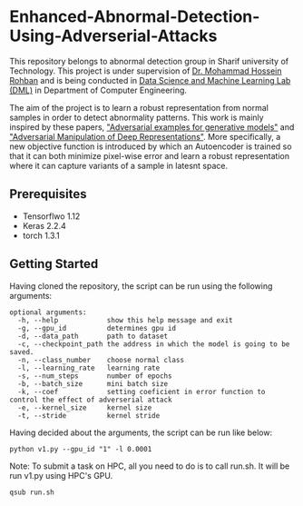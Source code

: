 # Enhanced-Abnormal-Detection-Using-Adverserial-Attacks
This repository belongs to abnormal detection group in Sharif university of Technology. This project is under supervision of [Dr. Mohammad Hossein Rohban](https://scholar.google.com/citations?user=pRyJ6FkAAAAJ&hl=en) and is being conducted in [Data Science and Machine Learning Lab (DML)](http://dml.ir/) in Department of Computer Engineering.

The aim of the project is to learn a robust representation from normal samples in order to detect abnormality patterns. This work is mainly inspired by these papers, ["Adversarial examples for generative models"](https://arxiv.org/pdf/1702.06832.pdf) and ["Adversarial Manipulation of Deep Representations"](https://arxiv.org/pdf/1511.05122.pdf). More specifically, a new objective function is introduced by which an Autoencoder is trained so that it can both minimize pixel-wise error and learn a robust representation where it can capture variants of a sample in latesnt space.

## Prerequisites

* Tensorflwo 1.12
* Keras 2.2.4
* torch 1.3.1



## Getting Started

Having cloned the repository, the script can be run using the following arguments:

```
optional arguments:
  -h, --help            show this help message and exit
  -g, --gpu_id          determines gpu id
  -d, --data_path       path to dataset
  -c, --checkpoint_path the address in which the model is going to be saved.
  -n, --class_number    choose normal class
  -l, --learning_rate   learning rate
  -s, --num_steps       number of epochs
  -b, --batch_size      mini batch size
  -k, --coef            setting coeficient in error function to control the effect of adverserial attack
  -e, --kernel_size     kernel size
  -t, --stride          kernel stride
```

Having decided about the arguments, the script can be run like below:

```
python v1.py --gpu_id "1" -l 0.0001
```

Note: To submit a task on HPC, all you need to do is to call run.sh. It will be run v1.py using HPC's GPU.

```
qsub run.sh
```



